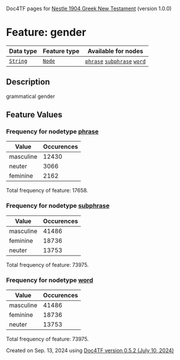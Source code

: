 Doc4TF pages for [Nestle 1904 Greek New Testament](https://github.com/saulocantanhede/tfgreek2/releases/download/1.0.0/tf-1.0.0.zip) (version 1.0.0)
# Feature: gender
Data type|Feature type|Available for nodes
---|---|---
[`String`](featuresbydatatype.md#string)|[`Node`](featuresbytype.md#node)| [`phrase`](featuresbynodetype.md#phrase)  [`subphrase`](featuresbynodetype.md#subphrase)  [`word`](featuresbynodetype.md#word) 
## Description
grammatical gender
## Feature Values
### Frequency for nodetype [phrase](featuresbynodetype.md#phrase)
Value|Occurences
---|---
masculine|12430
neuter|3066
feminine|2162

Total frequency of feature: 17658.
 ### Frequency for nodetype [subphrase](featuresbynodetype.md#subphrase)
Value|Occurences
---|---
masculine|41486
feminine|18736
neuter|13753

Total frequency of feature: 73975.
 ### Frequency for nodetype [word](featuresbynodetype.md#word)
Value|Occurences
---|---
masculine|41486
feminine|18736
neuter|13753

Total frequency of feature: 73975.
  

Created on Sep. 13, 2024 using [Doc4TF version 0.5.2 (July 10, 2024)](https://github.com/tonyjurg/Doc4TF/blob/main/CreateFeatureDoc.ipynb) 